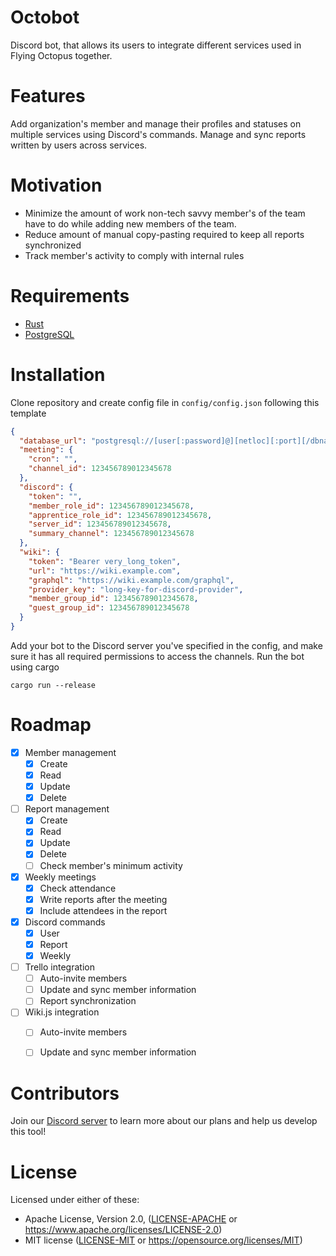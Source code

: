 # Octobot

Discord bot, that allows its users to integrate different services used in Flying Octopus together. 

# Features

Add organization's member and manage their profiles and statuses on multiple services using Discord's commands. 
Manage and sync reports written by users across services. 

# Motivation

- Minimize the amount of work non-tech savvy member's of the team have to do while adding new members of the team.
- Reduce amount of manual copy-pasting required to keep all reports synchronized
- Track member's activity to comply with internal rules 

# Requirements

- [Rust](https://www.rust-lang.org/learn/get-started)
- [PostgreSQL](https://www.postgresql.org/download/)

# Installation

Clone repository and create config file in `config/config.json` following this template

```json
{
  "database_url": "postgresql://[user[:password]@][netloc][:port][/dbname][?param1=value1&...]",
  "meeting": {
    "cron": "",
    "channel_id": 123456789012345678
  },
  "discord": {
    "token": "",
    "member_role_id": 123456789012345678,
    "apprentice_role_id": 123456789012345678,
    "server_id": 123456789012345678,
    "summary_channel": 123456789012345678
  },
  "wiki": {
    "token": "Bearer very_long_token",
    "url": "https://wiki.example.com",
    "graphql": "https://wiki.example.com/graphql",
    "provider_key": "long-key-for-discord-provider",
    "member_group_id": 123456789012345678,
    "guest_group_id": 123456789012345678
  }
}
```

Add your bot to the Discord server you've specified in the config, and make sure it has all required permissions to access the channels.
Run the bot using cargo

    cargo run --release

# Roadmap

- [X] Member management
  - [X] Create
  - [X] Read
  - [X] Update
  - [X] Delete
- [ ] Report management
  - [X] Create
  - [X] Read
  - [X] Update
  - [X] Delete
  - [ ] Check member's minimum activity
- [X] Weekly meetings
  - [X] Check attendance
  - [X] Write reports after the meeting
  - [X] Include attendees in the report
- [X] Discord commands
  - [X] User
  - [X] Report
  - [X] Weekly
- [ ] Trello integration
  - [ ] Auto-invite members
  - [ ] Update and sync member information
  - [ ] Report synchronization
- [ ] Wiki.js integration
  - [ ] Auto-invite members
  - [ ] Update and sync member information


# Contributors

Join our [Discord server](https://discord.gg/Q2DuSNY) to learn more about our plans and help us develop this tool!

# License 

Licensed under either of these:

  - Apache License, Version 2.0, ([LICENSE-APACHE](LICENSE-APACHE) or https://www.apache.org/licenses/LICENSE-2.0)
  - MIT license ([LICENSE-MIT](LICENSE-MIT) or https://opensource.org/licenses/MIT)
